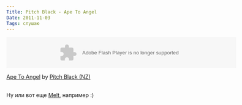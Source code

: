 ```yaml
---
Title: Pitch Black - Ape To Angel
Date: 2011-11-03
Tags: слушаю
---
```


<div class="text"><object height="81" width="600"> <param name="movie" value="http://player.soundcloud.com/player.swf?url=http%3A%2F%2Fapi.soundcloud.com%2Ftracks%2F8955634&amp;show_comments=false&amp;auto_play=false&amp;color=000000"></param> <param name="allowscriptaccess" value="always"></param> <embed allowscriptaccess="always" height="81" src="http://player.soundcloud.com/player.swf?url=http%3A%2F%2Fapi.soundcloud.com%2Ftracks%2F8955634&amp;show_comments=false&amp;auto_play=false&amp;color=000000" type="application/x-shockwave-flash" width="600"></embed> </object><p><span><a href="http://soundcloud.com/pitchblacknz/ape-to-angel">Ape To Angel</a> by <a href="http://soundcloud.com/pitchblacknz">Pitch Black (NZ)</a></span></p><br />
Ну или вот еще <a href="http://soundcloud.com/ochin80/pitch-black-melt">Melt</a>, например :)</div>